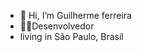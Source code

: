- 👋 Hi, I’m Guilherme ferreira
- 👨‍💻Desenvolvedor 
- living in São Paulo, Brasil



<!---
Guilhermeferreir/Guilhermeferreir is a ✨ special ✨ repository because its `README.md` (this file) appears on your GitHub profile.
You can click the Preview link to take a look at your changes.
--->

